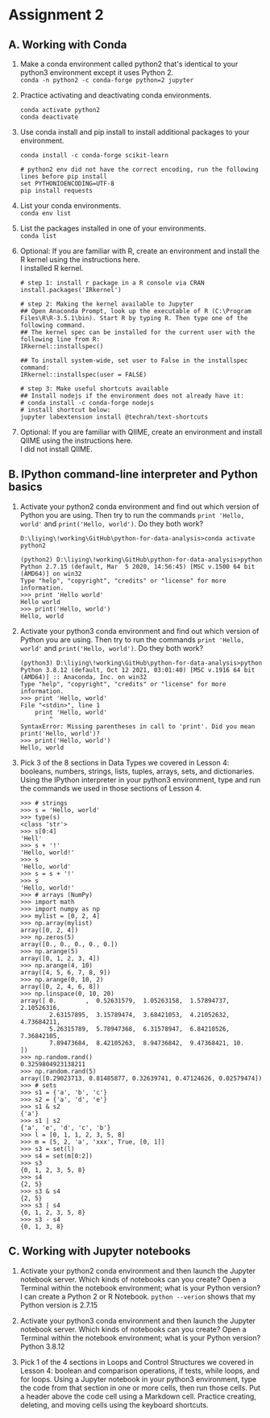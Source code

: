 # Assignment 2

## A. Working with Conda
1. Make a conda environment called python2 that's identical to your python3 environment except it uses Python 2.  
`conda -n python2 -c conda-forge python=2 jupyter`  

2. Practice activating and deactivating conda environments.  
    ```
    conda activate python2
    conda deactivate
    ```

3. Use conda install and pip install to install additional packages to your environment.
    ```
    conda install -c conda-forge scikit-learn

    # python2 env did not have the correct encoding, run the following lines before pip install
    set PYTHONIOENCODING=UTF-8
    pip install requests
    ```

4. List your conda environments.  
`conda env list` 

5. List the packages installed in one of your environments.  
`conda list`

6. Optional: If you are familiar with R, create an environment and install the R kernel using the instructions here.  
I installed R kernel.
    ```
    # step 1: install r package in a R console via CRAN
    install.packages('IRkernel')

    # step 2: Making the kernel available to Jupyter
    ## Open Anaconda Prompt, look up the executable of R (C:\Program Files\R\R-3.5.1\bin). Start R by typing R. Then type one of the following command. 
    ## The kernel spec can be installed for the current user with the following line from R:
    IRkernel::installspec()

    ## To install system-wide, set user to False in the installspec command:
    IRkernel::installspec(user = FALSE)

    # step 3: Make useful shortcuts available
    ## Install nodejs if the environment does not already have it:
    # conda install -c conda-forge nodejs
    # install shortcut below:
    jupyter labextension install @techrah/text-shortcuts
    ```

7. Optional: If you are familiar with QIIME, create an environment and install QIIME using the instructions here.  
I did not install QIIME.

## B. IPython command-line interpreter and Python basics  

1. Activate your python2 conda environment and find out which version of Python you are using. Then try to run the commands `print 'Hello, world'` and `print('Hello, world')`. Do they both work?
    ```
    D:\liying\!working\GitHub\python-for-data-analysis>conda activate python2

    (python2) D:\liying\!working\GitHub\python-for-data-analysis>python
    Python 2.7.15 (default, Mar  5 2020, 14:56:45) [MSC v.1500 64 bit (AMD64)] on win32
    Type "help", "copyright", "credits" or "license" for more information.
    >>> print 'Hello world'
    Hello world
    >>> print('Hello, world')
    Hello, world
    ```
2. Activate your python3 conda environment and find out which version of Python you are using. Then try to run the commands `print 'Hello, world'` and `print('Hello, world')`. Do they both work?
    ```
    (python3) D:\liying\!working\GitHub\python-for-data-analysis>python
    Python 3.8.12 (default, Oct 12 2021, 03:01:40) [MSC v.1916 64 bit (AMD64)] :: Anaconda, Inc. on win32
    Type "help", "copyright", "credits" or "license" for more information.
    >>> print 'Hello, world'
    File "<stdin>", line 1
        print 'Hello, world'
            ^
    SyntaxError: Missing parentheses in call to 'print'. Did you mean print('Hello, world')?
    >>> print('Hello, world')
    Hello, world
    ```

3. Pick 3 of the 8 sections in Data Types we covered in Lesson 4: booleans, numbers, strings, lists, tuples, arrays, sets, and dictionaries. Using the IPython interpreter in your python3 environment, type and run the commands we used in those sections of Lesson 4.

    ```
    >>> # strings
    >>> s = 'Hello, world'
    >>> type(s)
    <class 'str'>
    >>> s[0:4]
    'Hell'
    >>> s + '!'
    'Hello, world!'
    >>> s
    'Hello, world'
    >>> s = s + '!'
    >>> s
    'Hello, world!'
    >>> # arrays (NumPy)
    >>> import math
    >>> import numpy as np
    >>> mylist = [0, 2, 4]
    >>> np.array(mylist)
    array([0, 2, 4])
    >>> np.zeros(5)
    array([0., 0., 0., 0., 0.])
    >>> np.arange(5)
    array([0, 1, 2, 3, 4])
    >>> np.arange(4, 10)
    array([4, 5, 6, 7, 8, 9])
    >>> np.arange(0, 10, 2)
    array([0, 2, 4, 6, 8])
    >>> np.linspace(0, 10, 20)
    array([ 0.        ,  0.52631579,  1.05263158,  1.57894737,  2.10526316,
            2.63157895,  3.15789474,  3.68421053,  4.21052632,  4.73684211,
            5.26315789,  5.78947368,  6.31578947,  6.84210526,  7.36842105,
            7.89473684,  8.42105263,  8.94736842,  9.47368421, 10.        ])
    >>> np.random.rand()
    0.3259804923138211
    >>> np.random.rand(5)
    array([0.29023713, 0.81485877, 0.32639741, 0.47124626, 0.02579474])
    >>> # sets
    >>> s1 = {'a', 'b', 'c'}
    >>> s2 = {'a', 'd', 'e'}
    >>> s1 & s2
    {'a'}
    >>> s1 | s2
    {'a', 'e', 'd', 'c', 'b'}
    >>> l = [0, 1, 1, 2, 3, 5, 8]
    >>> m = [5, 2, 'a', 'xxx', True, [0, 1]]
    >>> s3 = set(l)
    >>> s4 = set(m[0:2])
    >>> s3
    {0, 1, 2, 3, 5, 8}
    >>> s4
    {2, 5}
    >>> s3 & s4
    {2, 5}
    >>> s3 | s4
    {0, 1, 2, 3, 5, 8}
    >>> s3 - s4
    {0, 1, 3, 8}
    ```

## C. Working with Jupyter notebooks

1. Activate your python2 conda environment and then launch the Jupyter notebook server. Which kinds of notebooks can you create? Open a Terminal within the notebook environment; what is your Python version?  
I can create a Python 2 or R Notebook. `python --verion` shows that my Python version is 2.7.15

2. Activate your python3 conda environment and then launch the Jupyter notebook server. Which kinds of notebooks can you create? Open a Terminal within the notebook environment; what is your Python version?  
Python 3.8.12

3. Pick 1 of the 4 sections in Loops and Control Structures we covered in Lesson 4: boolean and comparison operations, if tests, while loops, and for loops. Using a Jupyter notebook in your python3 environment, type the code from that section in one or more cells, then run those cells. Put a header above the code cell using a Markdown cell. Practice creating, deleting, and moving cells using the keyboard shortcuts.


